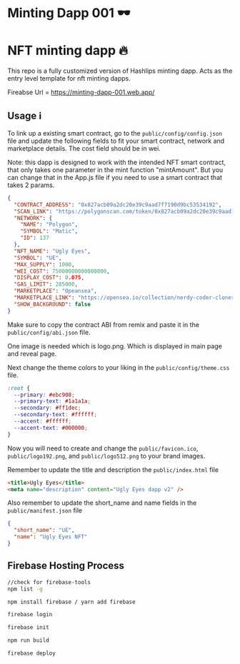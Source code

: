 # Minting Dapp 001 🕶

# NFT minting dapp 🔥

This repo is a fully customized version of Hashlips minting dapp. Acts as the entry level template for nft minting dapps. 

Fireabse Url = https://minting-dapp-001.web.app/


## Usage ℹ️

To link up a existing smart contract, go to the `public/config/config.json` file and update the following fields to fit your smart contract, network and marketplace details. The cost field should be in wei.

Note: this dapp is designed to work with the intended NFT smart contract, that only takes one parameter in the mint function "mintAmount". But you can change that in the App.js file if you need to use a smart contract that takes 2 params.

```json
{
  "CONTRACT_ADDRESS": "0x827acb09a2dc20e39c9aad7f7190d9bc53534192",
  "SCAN_LINK": "https://polygonscan.com/token/0x827acb09a2dc20e39c9aad7f7190d9bc53534192",
  "NETWORK": {
    "NAME": "Polygon",
    "SYMBOL": "Matic",
    "ID": 137
  },
  "NFT_NAME": "Ugly Eyes",
  "SYMBOL": "UE",
  "MAX_SUPPLY": 1000,
  "WEI_COST": 75000000000000000,
  "DISPLAY_COST": 0.075,
  "GAS_LIMIT": 285000,
  "MARKETPLACE": "Opeansea",
  "MARKETPLACE_LINK": "https://opensea.io/collection/nerdy-coder-clones",
  "SHOW_BACKGROUND": false
}
```

Make sure to copy the contract ABI from remix and paste it in the `public/config/abi.json` file.

One image is needed which is logo.png. Which is displayed in main page and reveal page.

Next change the theme colors to your liking in the `public/config/theme.css` file.

```css
:root {
  --primary: #ebc908;
  --primary-text: #1a1a1a;
  --secondary: #ff1dec;
  --secondary-text: #ffffff;
  --accent: #ffffff;
  --accent-text: #000000;
}
```

Now you will need to create and change the `public/favicon.ico`, `public/logo192.png`, and
`public/logo512.png` to your brand images.

Remember to update the title and description the `public/index.html` file

```html
<title>Ugly Eyes</title>
<meta name="description" content="Ugly Eyes dapp v2" />
```

Also remember to update the short_name and name fields in the `public/manifest.json` file

```json
{
  "short_name": "UE",
  "name": "Ugly Eyes NFT"
}
```



## Firebase Hosting Process

```sh
//check for firebase-tools
npm list -g
```

```sh
npm install firebase / yarn add firebase
```

```sh
firebase login
```

```sh
firebase init
```

```sh
npm run build
```

```sh
firebase deploy
```

